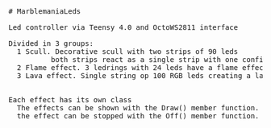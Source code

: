 <pre>
# MarblemaniaLeds

Led controller via Teensy 4.0 and OctoWS2811 interface

Divided in 3 groups:
  1 Scull. Decorative scull with two strips of 90 leds 
          both strips react as a single strip with one configurable color
  2 Flame effect. 3 ledrings with 24 leds have a flame effect, used to light silk flmes
  3 Lava effect. Single string op 100 RGB leds creating a lava effect
  
  
Each effect has its own class
  The effects can be shown with the Draw() member function.
  the effect can be stopped with the Off() member function.
  </pre>
